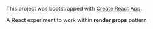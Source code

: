 This project was bootstrapped with [Create React App](https://github.com/facebook/create-react-app).

A React experiment to work within **render props** pattern
